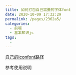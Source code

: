 ```yaml
---
title: 如何打包自己需要的字体font
date: 2020-10-09 17:32:29
permalink: /pages/2362a5/
categories:
  - 前端
  - 基本知识js
tags:
  - 
---
```




[自己的iconfont路径](https://www.iconfont.cn/manage/index?spm=a313x.7781069.1998910419.db775f1f3&manage_type=myprojects&projectId=1996781&keyword=&project_type=&page=)


参考使用说明



